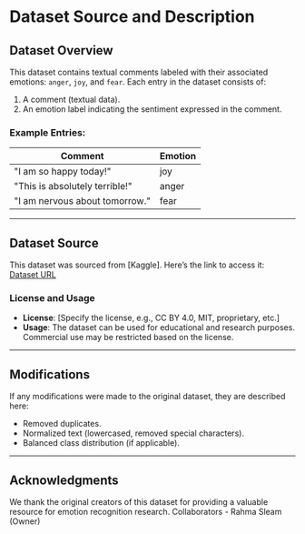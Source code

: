 # Dataset Source and Description

## Dataset Overview
This dataset contains textual comments labeled with their associated emotions: `anger`, `joy`, and `fear`. Each entry in the dataset consists of:
1. A comment (textual data).
2. An emotion label indicating the sentiment expressed in the comment.

### Example Entries:
| Comment                         | Emotion |
|---------------------------------|---------|
| "I am so happy today!"          | joy     |
| "This is absolutely terrible!"  | anger   |
| "I am nervous about tomorrow."  | fear    |

---

## Dataset Source
This dataset was sourced from [Kaggle]. Here’s the link to access it:  
[Dataset URL](https://www.kaggle.com/datasets/rahmasleam/emotions-rml-dataset/data)

### License and Usage
- **License**: [Specify the license, e.g., CC BY 4.0, MIT, proprietary, etc.]
- **Usage**: The dataset can be used for educational and research purposes. Commercial use may be restricted based on the license.

---

## Modifications
If any modifications were made to the original dataset, they are described here:
- Removed duplicates.
- Normalized text (lowercased, removed special characters).
- Balanced class distribution (if applicable).

---

## Acknowledgments
We thank the original creators of this dataset for providing a valuable resource for emotion recognition research.
Collaborators - Rahma Sleam (Owner)